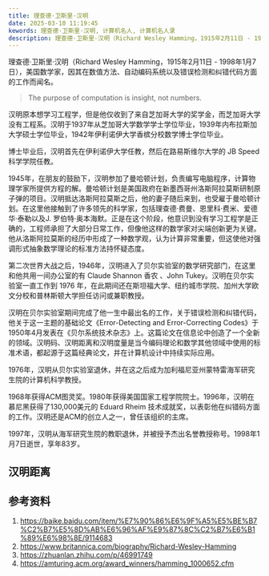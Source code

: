 ```yaml
---
title: 理查德·卫斯里·汉明
date: 2025-03-10 11:19:45
kewords: 理查德·卫斯里·汉明, 计算机名人, 计算机名人录
description: 理查德·卫斯里·汉明（Richard Wesley Hamming，1915年2月11日 - 1998年1月7日），美国数学家，因其在数值方法、自动编码系统以及错误检测和纠错代码方面的工作而闻名。
---
```


理查德·卫斯里·汉明（Richard Wesley Hamming，1915年2月11日 - 1998年1月7日），美国数学家，因其在数值方法、自动编码系统以及错误检测和纠错代码方面的工作而闻名。

> The purpose of computation is insight, not numbers.

汉明原本想学习工程学，但是他仅收到了来自芝加哥大学的奖学金，而芝加哥大学没有工程系。汉明于1937年从芝加哥大学数学学士学位毕业，1939年内布拉斯加大学硕士学位毕业，1942年伊利诺伊大学香槟分校数学博士学位毕业。

博士毕业后，汉明首先在伊利诺伊大学任教，然后在路易斯维尔大学的 JB Speed 科学学院任教。

1945年，在朋友的鼓励下，汉明参加了曼哈顿计划，负责编写电脑程序，计算物理学家所提供方程的解。曼哈顿计划是美国政府在新墨西哥州洛斯阿拉莫斯研制原子弹的项目。汉明抵达洛斯阿拉莫斯之后，他的妻子随后来到，也受雇于曼哈顿计划。在这里他接触到了许多领先的科学家，包括理查德·费曼、恩里科·费米、爱德华·泰勒以及J. 罗伯特·奥本海默。正是在这个阶段，他意识到没有学习工程学是正确的，工程师承担了大部分日常工作，但像他这样的数学家对尖端创新更为关键。他从洛斯阿拉莫斯的经历中形成了一种数学观，认为计算非常重要，但这使他对强调形式抽象数学理论的标准方法持怀疑态度。

第二次世界大战之后，1946年，汉明进入了贝尔实验室的数学研究部门，在这里和他共用一间办公室的有 Claude Shannon 香农 、John Tukey。汉明在贝尔实验室一直工作到 1976 年，在此期间还在斯坦福大学、纽约城市学院、加州大学欧文分校和普林斯顿大学担任访问或兼职教授。

汉明在贝尔实验室期间完成了他一生中最出名的工作，关于错误检测和纠错代码，他关于这一主题的基础论文《Error-Detecting and Error-Correcting Codes》于1950年4月发表在《贝尔系统技术杂志》上。这篇论文在信息论中创造了一个全新的领域。汉明码、汉明距离和汉明度量是当今编码理论和数学其他领域中使用的标准术语，都起源于这篇经典论文，并在计算机设计中持续实际应用。

1976年，汉明从贝尔实验室退休，并在这之后成为加利福尼亚州蒙特雷海军研究生院的计算机科学教授。

1968年获得ACM图灵奖。1980年获得美国国家工程学院院士。1996年，汉明在慕尼黑获得了130,000美元的 Eduard Rheim 技术成就奖，以表彰他在纠错码方面的工作。汉明还是ACM的创立人之一，曾任该组织的主席。

1997年，汉明从海军研究生院的教职退休，并被授予杰出名誉教授称号。1998年1月7日逝世，享年83岁。

## 汉明距离


## 参考资料
1. https://baike.baidu.com/item/%E7%90%86%E6%9F%A5%E5%BE%B7%C2%B7%E5%8D%AB%E6%96%AF%E9%87%8C%C2%B7%E6%B1%89%E6%98%8E/9114683
2. https://www.britannica.com/biography/Richard-Wesley-Hamming
3. https://zhuanlan.zhihu.com/p/46991749
4. https://amturing.acm.org/award_winners/hamming_1000652.cfm